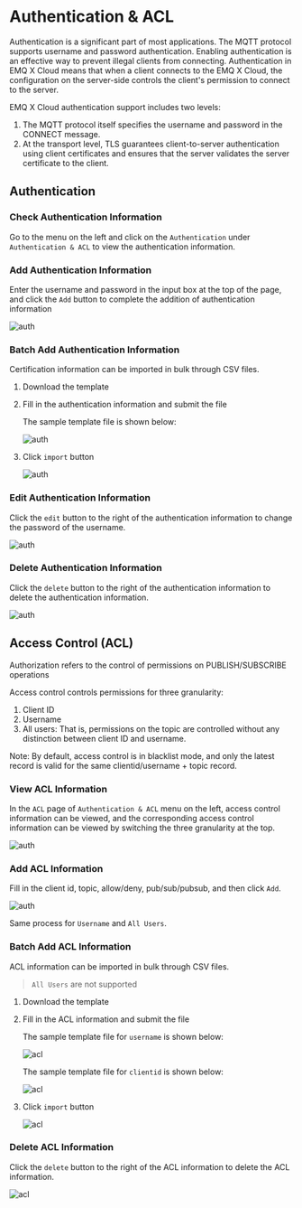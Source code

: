 # Authentication & ACL
Authentication is a significant part of most applications. The MQTT protocol supports username and password authentication. Enabling authentication is an effective way to prevent illegal clients from connecting. Authentication in EMQ X Cloud means that when a client connects to the EMQ X Cloud, the configuration on the server-side controls the client's permission to connect to the server.

EMQ X Cloud authentication support includes two levels:
1. The MQTT protocol itself specifies the username and password in the CONNECT message.
2. At the transport level, TLS guarantees client-to-server authentication using client certificates and ensures that the server validates the server certificate to the client.

## Authentication

### Check Authentication Information
Go to the menu on the left and click on the `Authentication` under `Authentication & ACL` to view the authentication information.

### Add Authentication Information
Enter the username and password in the input box at the top of the page, and click the `Add` button to complete the addition of authentication information

![auth](./_assets/auth_info.png)

### Batch Add Authentication Information
Certification information can be imported in bulk through CSV files.

1. Download the template
2. Fill in the authentication information and submit the file

   The sample template file is shown below:

   ![auth](./_assets/auth_ex.png)

3. Click `import` button

   ![auth](./_assets/import_auth.png)

### Edit Authentication Information

Click the `edit` button to the right of the authentication information to change the password of the username.

![auth](./_assets/edit_auth.png)


### Delete Authentication Information
Click the `delete` button to the right of the authentication information to delete the authentication information.

![auth](./_assets/delete_auth.png)

## Access Control (ACL)
Authorization refers to the control of permissions on PUBLISH/SUBSCRIBE operations

Access control controls permissions for three granularity:
1. Client ID
2. Username
3. All users: That is, permissions on the topic are controlled without any distinction between client ID and username.

Note: By default, access control is in blacklist mode, and only the latest record is valid for the same clientid/username + topic record.

### View ACL Information
In the `ACL` page of `Authentication & ACL` menu on the left, access control information can be viewed, and the corresponding access control information can be viewed by switching the three granularity at the top.

![auth](./_assets/acl.png)


### Add ACL Information
Fill in the client id, topic, allow/deny, pub/sub/pubsub, and then click `Add`.

![auth](./_assets/add_acl.png)

Same process for `Username` and `All Users`.


### Batch Add ACL Information
ACL information can be imported in bulk through CSV files.

> `All Users` are not supported

1. Download the template
   
2. Fill in the ACL information and submit the file

   The sample template file for `username` is shown below:

   ![acl](./_assets/username.png)

   The sample template file for `clientid` is shown below:

   ![acl](./_assets/clientid.png)


3. Click `import` button

   ![acl](./_assets/import_auth.png)


### Delete ACL Information
Click the `delete` button to the right of the ACL information to delete the ACL information.

![acl](./_assets/delete_auth.png)








